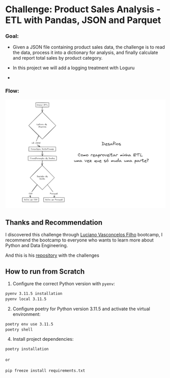 # Challenge: Product Sales Analysis - ETL with Pandas, JSON and Parquet

### Goal:
- Given a JSON file containing product sales data, the challenge is to read the data, process it into a dictionary for analysis, and finally calculate and report total sales by product category.

- In this project we will add a logging treatment with Loguru

- 


### Flow:
![flow](/challenges/read_csv_json_with_quality/pics/flow.png)

## Thanks and Recommendation

I discovered this challenge through [Luciano Vasconcelos Filho](https://www.linkedin.com/in/lucianovasconcelosf/) bootcamp, I recommend the bootcamp to everyone who wants to learn more about Python and Data Engineering.

And this is his [repository](https://github.com/lvgalvao/One-Billion-Row-Challenge-Python) with the challenges

## How to run from Scratch
1. Configure the correct Python version with `pyenv`:

```bash
pyenv 3.11.5 installation
pyenv local 3.11.5
```

2. Configure poetry for Python version 3.11.5 and activate the virtual environment:

```bash
poetry env use 3.11.5
poetry shell
```

4. Install project dependencies:

```bash
poetry installation

or

pip freeze install requirements.txt
```